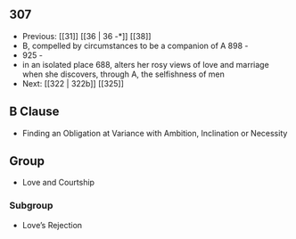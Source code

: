 ## 307
- Previous: [[31]] [[36 | 36 -*]] [[38]] 
- B, compelled by circumstances to be a companion of A 898 -
- 925 -
- in an isolated place 688, alters her rosy views of love and marriage when she discovers, through A, the selfishness of men
- Next: [[322 | 322b]] [[325]] 

## B Clause
- Finding an Obligation at Variance with Ambition, Inclination or Necessity

## Group
- Love and Courtship

### Subgroup
- Love’s Rejection

